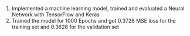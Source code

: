 1.	Implemented a machine learning model, trained and evaluated a Neural Network with TensorFlow and Keras
2.	Trained the model for 1000 Epochs and got 0.3728 MSE loss for the training set and 0.3628 for the validation set
